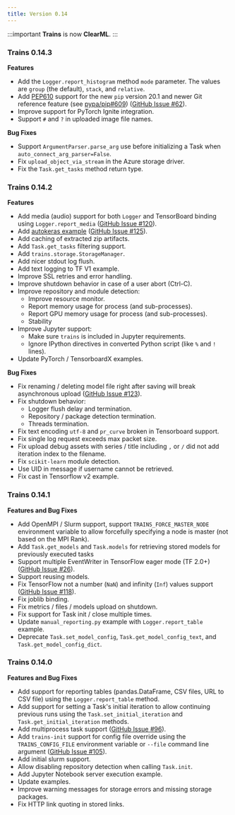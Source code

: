 ```yaml
---
title: Version 0.14
---
```


:::important
**Trains** is now **ClearML**.
:::



### Trains 0.14.3

**Features**
    
* Add the `Logger.report_histogram` method `mode` parameter.
 The values are `group` (the default), `stack`, and `relative`.
* Add [PEP610](https://www.python.org/dev/peps/pep-0610/) support for the new `pip` version 20.1 and newer Git reference 
  feature (see [pypa/pip#609](https://github.com/pypa/pip/issues/609)) ([GitHub Issue #62](https://github.com/allegroai/trains/issues/62)).
* Improve support for PyTorch Ignite integration.
* Support `#` and `?` in uploaded image file names.

**Bug Fixes**

* Support `ArgumentParser.parse_arg` use before initializing a Task when `auto_connect_arg_parser=False`.
* Fix `upload_object_via_stream` in the Azure storage driver.
* Fix the `Task.get_tasks` method return type.


### Trains 0.14.2

**Features**
* Add media (audio) support for both `Logger` and TensorBoard binding using `Logger.report_media` ([GitHub Issue #120](https://github.com/allegroai/trains/issues/120)).
* Add [autokeras example](https://github.com/allegroai/trains/blob/master/examples/frameworks/autokeras/autokeras_imdb_example.py) ([GitHub Issue #125](https://github.com/allegroai/trains/issues/125)).
* Add caching of extracted zip artifacts.
* Add `Task.get_tasks` filtering support.
* Add `trains.storage.StorageManager`.
* Add nicer stdout log flush.
* Add text logging to TF V1 example.
* Improve SSL retries and error handling.
* Improve shutdown behavior in case of a user abort (Ctrl-C).
* Improve repository and module detection:
    * Improve resource monitor.
    * Report memory usage for process (and sub-processes).
    * Report GPU memory usage for process (and sub-processes).
    * Stability
* Improve Jupyter support:
    * Make sure `trains` is included in Jupyter requirements.
    * Ignore IPython directives in converted Python script (like `%` and `!` lines).
* Update PyTorch / TensorboardX examples.

**Bug Fixes**

* Fix renaming / deleting model file right after saving will break asynchronous upload ([GitHub Issue #123](https://github.com/allegroai/trains/issues/123)).
* Fix shutdown behavior: 
    * Logger flush delay and termination.
    * Repository / package detection termination.
    * Threads termination.
* Fix text encoding `utf-8` and `pr_curve` broken in Tensorboard support.
* Fix single log request exceeds max packet size.
* Fix upload debug assets with series / title including `,` or `/` did not add iteration index to the filename.
* Fix `scikit-learn` module detection.
* Use UID in message if username cannot be retrieved.
* Fix cast in Tensorflow v2 example.


### Trains 0.14.1

**Features and Bug Fixes**

* Add OpenMPI / Slurm support, support `TRAINS_FORCE_MASTER_NODE` environment variable to allow forcefully specifying a node is master (not based on the MPI Rank).
* Add `Task.get_models` and `Task.models` for retrieving stored models for previously executed tasks
* Support multiple EventWriter in TensorFlow eager mode (TF 2.0+) ([GitHub Issue #26](https://github.com/allegroai/trains/issues/26)).
* Support reusing models.
* Fix TensorFlow not a number (`NaN`) and infinity (`Inf`)
values support ([GitHub Issue #118](https://github.com/allegroai/trains/issues/118)).
* Fix joblib binding.
* Fix metrics / files / models upload on shutdown.
* Fix support for Task init / close multiple times.
* Update `manual_reporting.py` example with `Logger.report_table` example.
* Deprecate `Task.set_model_config`, `Task.get_model_config_text`, and `Task.get_model_config_dict`.


### Trains 0.14.0

**Features and Bug Fixes**

* Add support for reporting tables (pandas.DataFrame, CSV files, URL to CSV file) using the `Logger.report_table` method.
* Add support for setting a Task's initial iteration to allow continuing previous runs using the `Task.set_initial_iteration` and `Task.get_initial_iteration` methods.
* Add multiprocess task support ([GitHub Issue #96](https://github.com/allegroai/trains/issues/96)).
* Add `trains-init` support for config file override using the `TRAINS_CONFIG_FILE` environment variable or `--file` command line argument  ([GitHub Issue #105](https://github.com/allegroai/trains/issues/105)).     
* Add initial slurm support.
* Allow disabling repository detection when calling `Task.init`.
* Add Jupyter Notebook server execution example.
* Update examples.
* Improve warning messages for storage errors and missing storage packages.
* Fix HTTP link quoting in stored links.


